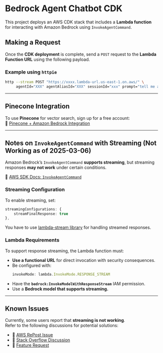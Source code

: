 # **Bedrock Agent Chatbot CDK**

This project deploys an AWS CDK stack that includes a **Lambda function** for interacting with Amazon Bedrock using `InvokeAgentCommand`.

## **Making a Request**
Once the **CDK deployment** is complete, send a `POST` request to the **Lambda Function URL** using the following payload.

### **Example using `httpie`**
```sh
http --stream POST "https://xxxx.lambda-url.us-east-1.on.aws/" \
     agentId="XXX" agentAliasId="XXX" sessionId="xxx" prompt="tell me about iPhone"
```

---

## **Pinecone Integration**
To use **Pinecone** for vector search, sign up for a free account:  
🔗 [Pinecone + Amazon Bedrock Integration](https://www.pinecone.io/blog/amazon-bedrock-integration/)

---

## **Notes on `InvokeAgentCommand` with Streaming (Not Working as of 2025-03-06)**
Amazon Bedrock’s `InvokeAgentCommand` **supports streaming**, but streaming responses **may not work** under certain conditions.

🔗 [AWS SDK Docs: `InvokeAgentCommand`](https://docs.aws.amazon.com/AWSJavaScriptSDK/v3/latest/client/bedrock-agent-runtime/command/InvokeAgentCommand/)

### **Streaming Configuration**
To enable streaming, set:
```ts
streamingConfigurations: {
    streamFinalResponse: true
},
```
You have to use [lambda-stream library](https://github.com/astuyve/lambda-stream) for handling streamed responses.

### **Lambda Requirements**
To support response streaming, the Lambda function must:
- **Use a functional URL** for direct invocation with security consequences.
- Be configured with:  
  ```ts
  invokeMode: lambda.InvokeMode.RESPONSE_STREAM
  ```
- Have the **`bedrock:InvokeModelWithResponseStream`** IAM permission.
- Use a **Bedrock model that supports streaming.**

---

## **Known Issues**
Currently, some users report that **streaming is not working**.  
Refer to the following discussions for potential solutions:
- 🔗 [AWS RePost Issue](https://repost.aws/questions/QUgntPWmqxQDuXENGc97hyvQ/calling-invokeagentcommand-from-bedrock-agent-runtime-returns-only-trace-chunks-no-data-chunks-but-the-trace-chunks-contain-the-response-which-would-have-been-in-the-data-chunks-why)
- 🔗 [Stack Overflow Discussion](https://stackoverflow.com/questions/79473938/aws-bedrock-agent-unable-to-get-invokeagent-to-stream-response-even-after-sett)
- 🔗 [Feature Request](https://github.com/boto/boto3/issues/4159)